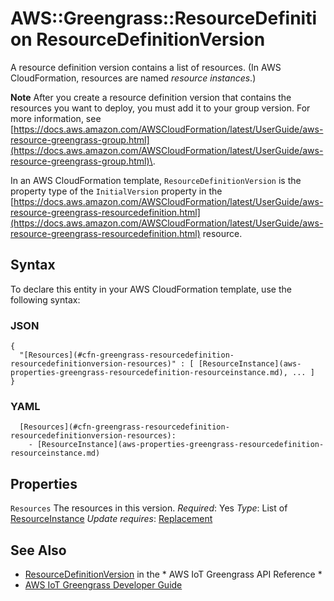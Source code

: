 # AWS::Greengrass::ResourceDefinition ResourceDefinitionVersion<a name="aws-properties-greengrass-resourcedefinition-resourcedefinitionversion"></a>

<a name="aws-properties-greengrass-resourcedefinition-resourcedefinitionversion-description"></a>A resource definition version contains a list of resources\. \(In AWS CloudFormation, resources are named *resource instances*\.\)

**Note**
After you create a resource definition version that contains the resources you want to deploy, you must add it to your group version\. For more information, see [https://docs.aws.amazon.com/AWSCloudFormation/latest/UserGuide/aws-resource-greengrass-group.html](https://docs.aws.amazon.com/AWSCloudFormation/latest/UserGuide/aws-resource-greengrass-group.html)\.

<a name="aws-properties-greengrass-resourcedefinition-resourcedefinitionversion-inheritance"></a> In an AWS CloudFormation template, `ResourceDefinitionVersion` is the property type of the `InitialVersion` property in the [https://docs.aws.amazon.com/AWSCloudFormation/latest/UserGuide/aws-resource-greengrass-resourcedefinition.html](https://docs.aws.amazon.com/AWSCloudFormation/latest/UserGuide/aws-resource-greengrass-resourcedefinition.html) resource\.

## Syntax<a name="aws-properties-greengrass-resourcedefinition-resourcedefinitionversion-syntax"></a>

To declare this entity in your AWS CloudFormation template, use the following syntax:

### JSON<a name="aws-properties-greengrass-resourcedefinition-resourcedefinitionversion-syntax.json"></a>

```
{
  "[Resources](#cfn-greengrass-resourcedefinition-resourcedefinitionversion-resources)" : [ [ResourceInstance](aws-properties-greengrass-resourcedefinition-resourceinstance.md), ... ]
}
```

### YAML<a name="aws-properties-greengrass-resourcedefinition-resourcedefinitionversion-syntax.yaml"></a>

```
  [Resources](#cfn-greengrass-resourcedefinition-resourcedefinitionversion-resources):
    - [ResourceInstance](aws-properties-greengrass-resourcedefinition-resourceinstance.md)
```

## Properties<a name="aws-properties-greengrass-resourcedefinition-resourcedefinitionversion-properties"></a>

`Resources`  <a name="cfn-greengrass-resourcedefinition-resourcedefinitionversion-resources"></a>
The resources in this version\.
*Required*: Yes
*Type*: List of [ResourceInstance](aws-properties-greengrass-resourcedefinition-resourceinstance.md)
*Update requires*: [Replacement](https://docs.aws.amazon.com/AWSCloudFormation/latest/UserGuide/using-cfn-updating-stacks-update-behaviors.html#update-replacement)

## See Also<a name="aws-properties-greengrass-resourcedefinition-resourcedefinitionversion--seealso"></a>
+  [ResourceDefinitionVersion](https://docs.aws.amazon.com/greengrass/latest/apireference/definitions-resourcedefinitionversion.html) in the * AWS IoT Greengrass API Reference *
+  [AWS IoT Greengrass Developer Guide](https://docs.aws.amazon.com/greengrass/latest/developerguide/)
